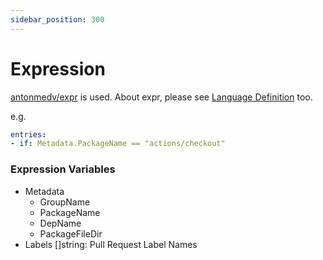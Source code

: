 ```yaml
---
sidebar_position: 300
---
```


# Expression

[antonmedv/expr](https://github.com/antonmedv/expr) is used.
About expr, please see [Language Definition](https://github.com/antonmedv/expr/blob/master/docs/Language-Definition.md) too.

e.g.

```yaml
entries:
- if: Metadata.PackageName == "actions/checkout"
```

### Expression Variables

* Metadata
  * GroupName
  * PackageName
  * DepName
  * PackageFileDir
* Labels []string: Pull Request Label Names

